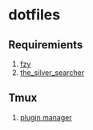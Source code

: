 # dotfiles

## Requiremients
1. [fzy](https://github.com/jhawthorn/fzy)
2. [the_silver_searcher](https://github.com/ggreer/the_silver_searcher)


## Tmux
1. [plugin manager](https://github.com/tmux-plugins/tpm)
